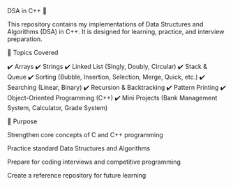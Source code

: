 DSA in C++ 🚀

This repository contains my implementations of Data Structures and Algorithms (DSA) in C++.
It is designed for learning, practice, and interview preparation.


📘 Topics Covered

✔️ Arrays
✔️ Strings
✔️ Linked List (Singly, Doubly, Circular)
✔️ Stack & Queue
✔️ Sorting (Bubble, Insertion, Selection, Merge, Quick, etc.)
✔️ Searching (Linear, Binary)
✔️ Recursion & Backtracking
✔️ Pattern Printing
✔️ Object-Oriented Programming (C++)
✔️ Mini Projects (Bank Management System, Calculator, Grade System)

🎯 Purpose

Strengthen core concepts of C and C++ programming

Practice standard Data Structures and Algorithms

Prepare for coding interviews and competitive programming

Create a reference repository for future learning
